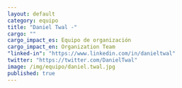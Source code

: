 ```yaml
---
layout: default
category: equipo
title: "Daniel Twal -"
cargo: ""
cargo_impact_es: Equipo de organización
cargo_impact_en: Organization Team
"linked-in": "https://www.linkedin.com/in/danieltwal"
twitter: "https://twitter.com/DanielTwal"
image: /img/equipo/daniel.twal.jpg
published: true
---
```


